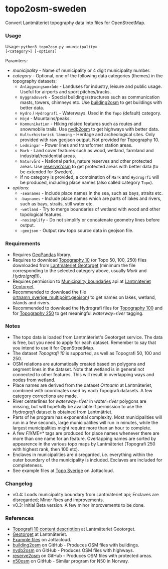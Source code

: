 # topo2osm-sweden
Convert Lantmäteriet topography data into files for OpenStreetMap.

### Usage ###

Usage: <code>python3 topo2osm.py \<municipality\> [\<category\>] [-options]</code>

Paramters:
* *municipality* - Name of municipality or 4 digit municipality number.
* *category* - Optional, one of the following data categories (themes) in the topography datasets:
  * <code>Anläggningsområde</code> - Landuses for industry, leisure and public usage. Useful for airports and sport pitches/tracks.
  * <code>Byggnadsverk</code> - Special buildings/structures such as communication masts, towers, chimneys etc. Use [building2osm](https://github.com/NKAmapper/building2osm-sweden/) to get buildings with better data.
  * <code>Hydro</code> / <code>Hydrografi</code> - Waterways. Used in the <code>Topo</code> (default) category.
  * <code>Höjd</code> - Mountains/peaks.
  * <code>Kommunikation</code> - Hiking related features such as routes and snowmobile trails. Use [nvdb2osm](https://github.com/atorger/nvdb2osm/) to get highways with better data.
  * <code>Kulturhistorisk lämning</code> - Heritage and archeological sites. Only provided with raw geojson output. Not provided for Topography 10.
  * <code>Ledningar</code> - Power lines and transformer station areas.
  * <code>Mark</code> - Land cover features such as wood, wetland, farmland and industrial/residential areas.
  * <code>Naturvård</code> - National parks, nature reserves and other protected areas.  Use [reserve2osm](https://github.com/NKAmapper/reserve2osm/) to get protected areas with better data (to be extended for Sweden).
  * If no category is provided, a combination of <code>Mark</code> and <code>Hydrogrfi</code> will be produced, including place names (also called category <code>Topo</code>).
* *options*:
  * <code>-seanames</code> - Include place names in the sea, such as bays, straits etc.
  * <code>-baynames</code> - Include place names which are parts of lakes and rivers, such as bays, straits, still water etc.
  * <code>-wetland</code> - Try to merge boundaries of wetland with wood and other topological features. 
  * <code>-nosimplify</code> - Do not simplify or concatenate geometry lines before output. 
  * <code>-geojson</code> - Output raw topo source data in geojson file.

### Requirements ###

  * Requires [GeoPandas](https://geopandas.org/en/stable/) library.
  * Requires to download [Topography 10](https://geotorget.lantmateriet.se/geodataprodukter/topografi-10-nedladdning-vektor/) (or Topo 50, 100, 250) files downloaded from [Lantmäteriet Geotorget](https://geotorget.lantmateriet.se/) (minimum the file corresponding to the selected category above, usually *Mark* and *Hydro(grafi)*).
  * Requires permission to [Municipality boundaries](https://geotorget.lantmateriet.se/geodataprodukter/kommun-lan-rike-direkt-api) api at [Lantmäteriet Geotorget](https://geotorget.lantmateriet.se/).
  * Recommended to download the file [ortnamn_sverige_multipoint.geojson](https://www.jottacloud.com/s/059f4e21889c60d4e4aaa64cc857322b134/list/ortnamn%20sverige/ortnamn_Sverige_multipoint.geojson)) to get names on lakes, wetland, islands and rivers.
  * Recommended to download the Hydrografi files for [Topography 100](https://geotorget.lantmateriet.se/geodataprodukter/topografi-100-nedladdning-vektor/) and for [Topography 250](https://geotorget.lantmateriet.se/geodataprodukter/topografi-250-nedladdning-vektor/) to get meaningful *waterway=river* tagging.

### Notes ###

* The topo data is loaded from Lantmäteriet's Geotorget service. The data is free, but you need to apply for each dataset. Remember to say that you intend to use it for OpenStreetMap.
* The dataset *Topografi 10* is supported, as well as Topografi 50, 100 and 250.
* OSM relations are automatically created based on polygons and segment lines in the dataset. Note that wetland is in general not connected to other features. This will result in overlapping ways and nodes from wetland.
* Place names are derived from the dataset *Ortnamn* at Lantmäteriet, combined with coordinates used by each Topografi datasets. A few category corrections are made.
* River centerlines for *waterway=river* in *water=river* polygons are missing, but will hopefully be available if permission to use the *Hydrografi* dataset is obtained from Lantmätriet. 
* Parts of he program has exponential complexity. Most municipalities will run in a few seconds, large municipalities will run in minutes, while the largest municipalities might require more than an hour to complete.
* A few *FIXME=** tags are produced for place names whenever there are more than one name for an feature. Overlapping names are sorted by appearence in the various topo maps by Lantmäteriet (Topografi 250 with highest rank, then 100 etc).
* Enclaves in municipalities are disregarded, i.e. everything within the outer boundary of the municipality is included. Exclaves are included for completeness.
* See example files at [Topo Sverige](https://www.jottacloud.com/s/059f4e21889c60d4e4aaa64cc857322b134/list/topo%20sverige) on Jottacloud.

### Changelog

* v0.4: Loads municipality boundary from Lantmäteriet api; Enclaves are disregarded; Minor fixes and improvements.
* v0.3: Initial Beta version. A few minor improvements to be done.

### References ###

* [Topografi 10 content description](https://geotorget.lantmateriet.se/dokumentation/GEODOK/51/latest.html) at Lantmäteriet Geotorget.
* [Geotorget](https://geotorget.lantmateriet.se/) at Lantmäteriet.
* [Example files](https://www.jottacloud.com/s/059f4e21889c60d4e4aaa64cc857322b134/list/topo%20sverige) on Jottacloud.
* [building2osm](https://github.com/NKAmapper/building2osm-sweden/) on GitHub - Produces OSM files with buildings.
* [nvdb2osm](https://github.com/atorger/nvdb2osm/) on GitHub - Produces OSM files with highways.
* [reserve2osm](https://github.com/NKAmapper/reserve2osm/) on GitHub - Produces OSM files with protected areas.
* [n50osm](https://github.com/NKAmapper/n50osm/) on GitHub - Similar program for N50 in Norway.
